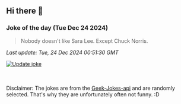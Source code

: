 ## Hi there 👋

### Joke of the day (Tue Dec 24 2024)
<!-- joke -->
>Nobody doesn't like Sara Lee. Except Chuck Norris.
<!-- /joke -->

*Last update: Tue, 24 Dec 2024 00:51:30 GMT*

[![Update joke](https://github.com/nclskfm/nclskfm/actions/workflows/joke.yml/badge.svg)](https://github.com/nclskfm/nclskfm/actions/workflows/joke.yml)

<br><br>
Disclaimer: The jokes are from the [Geek-Jokes-api](https://github.com/sameerkumar18/geek-joke-api) and are randomly selected. That's why they are unfortunately often not funny. :D
